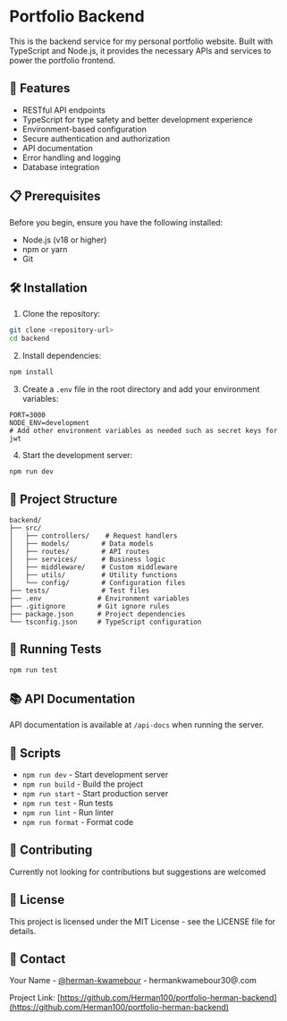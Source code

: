 # Portfolio Backend

This is the backend service for my personal portfolio website. Built with TypeScript and Node.js, it provides the necessary APIs and services to power the portfolio frontend.

## 🚀 Features

- RESTful API endpoints
- TypeScript for type safety and better development experience
- Environment-based configuration
- Secure authentication and authorization
- API documentation
- Error handling and logging
- Database integration

## 📋 Prerequisites

Before you begin, ensure you have the following installed:

- Node.js (v18 or higher)
- npm or yarn
- Git

## 🛠️ Installation

1. Clone the repository:

```bash
git clone <repository-url>
cd backend
```

2. Install dependencies:

```bash
npm install

```

3. Create a `.env` file in the root directory and add your environment variables:

```env
PORT=3000
NODE_ENV=development
# Add other environment variables as needed such as secret keys for jwt
```

4. Start the development server:

```bash
npm run dev

```

## 📁 Project Structure

```
backend/
├── src/
│   ├── controllers/    # Request handlers
│   ├── models/        # Data models
│   ├── routes/        # API routes
│   ├── services/      # Business logic
│   ├── middleware/    # Custom middleware
│   ├── utils/         # Utility functions
│   └── config/        # Configuration files
├── tests/             # Test files
├── .env              # Environment variables
├── .gitignore        # Git ignore rules
├── package.json      # Project dependencies
└── tsconfig.json     # TypeScript configuration
```

## 🧪 Running Tests

```bash
npm run test

```

## 📚 API Documentation

API documentation is available at `/api-docs` when running the server.

## 🔧 Scripts

- `npm run dev` - Start development server
- `npm run build` - Build the project
- `npm run start` - Start production server
- `npm run test` - Run tests
- `npm run lint` - Run linter
- `npm run format` - Format code

## 🤝 Contributing

Currently not looking for contributions but suggestions are welcomed

## 📝 License

This project is licensed under the MIT License - see the LICENSE file for details.

## 👤 Contact

Your Name - [@herman-kwamebour](https://twitter.com/hermanskray) - hermankwamebour30@.com

Project Link: [https://github.com/Herman100/portfolio-herman-backend](https://github.com/Herman100/portfolio-herman-backend)
